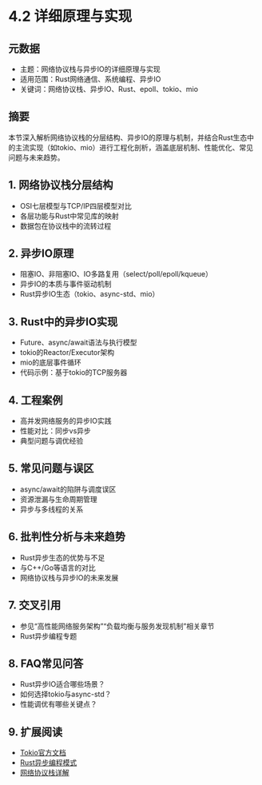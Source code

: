 # 4.2 详细原理与实现

## 元数据

- 主题：网络协议栈与异步IO的详细原理与实现
- 适用范围：Rust网络通信、系统编程、异步IO
- 关键词：网络协议栈、异步IO、Rust、epoll、tokio、mio

## 摘要

本节深入解析网络协议栈的分层结构、异步IO的原理与机制，并结合Rust生态中的主流实现（如tokio、mio）进行工程化剖析，涵盖底层机制、性能优化、常见问题与未来趋势。

## 1. 网络协议栈分层结构

- OSI七层模型与TCP/IP四层模型对比
- 各层功能与Rust中常见库的映射
- 数据包在协议栈中的流转过程

## 2. 异步IO原理

- 阻塞IO、非阻塞IO、IO多路复用（select/poll/epoll/kqueue）
- 异步IO的本质与事件驱动机制
- Rust异步IO生态（tokio、async-std、mio）

## 3. Rust中的异步IO实现

- Future、async/await语法与执行模型
- tokio的Reactor/Executor架构
- mio的底层事件循环
- 代码示例：基于tokio的TCP服务器

## 4. 工程案例

- 高并发网络服务的异步IO实践
- 性能对比：同步vs异步
- 典型问题与调优经验

## 5. 常见问题与误区

- async/await的陷阱与调度误区
- 资源泄漏与生命周期管理
- 异步与多线程的关系

## 6. 批判性分析与未来趋势

- Rust异步生态的优势与不足
- 与C++/Go等语言的对比
- 网络协议栈与异步IO的未来发展

## 7. 交叉引用

- 参见“高性能网络服务架构”“负载均衡与服务发现机制”相关章节
- Rust异步编程专题

## 8. FAQ常见问答

- Rust异步IO适合哪些场景？
- 如何选择tokio与async-std？
- 性能调优有哪些关键点？

## 9. 扩展阅读

- [Tokio官方文档](https://tokio.rs/docs)
- [Rust异步编程模式](https://rust-lang.github.io/async-book/)
- [网络协议栈详解](https://en.wikipedia.org/wiki/OSI_model)
